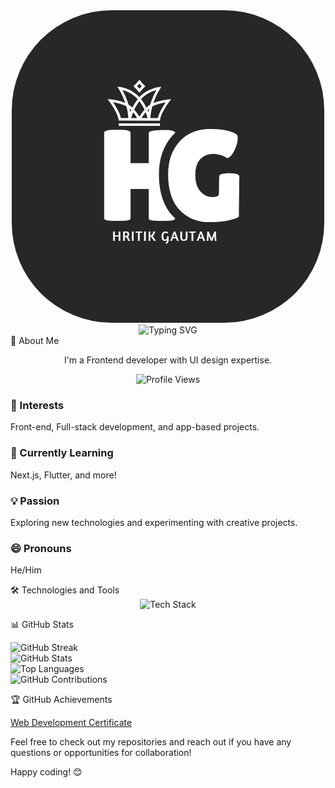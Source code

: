 <div align="center">
  <img src="Black and White Circle Business Logo_20250113_171119_0000.png" style="border-radius:4vh"/>  <img src="https://readme-typing-svg.demolab.com?font=Fira+Code&pause=1000&color=72F74D&width=435&lines=Hello%2C+%F0%9F%91%8B+I'M+HRITIK+GAUTAM.;A+UI%2FUX+Devloper+%26+Designer.;A+Web+dev+%2F+Application+devloper.;A+Game+devloper." alt="Typing SVG"/>
</div>🌟 About Me

<p align="center">I'm a Frontend developer with UI design expertise.</p><p align="center">
  <img src="https://komarev.com/ghpvc/?username=sujeet-12&style=flat-square&color=orange" alt="Profile Views" />
</p><div align="left">  <h3>👀 Interests</h3>
  <p>Front-end, Full-stack development, and app-based projects.</p>  <h3>🌱 Currently Learning</h3>
  <p>Next.js, Flutter, and more!</p>  <h3>💡 Passion</h3>
  <p>Exploring new technologies and experimenting with creative projects.</p>  <h3>😄 Pronouns</h3>
  <p>He/Him</p></div>🛠️ Technologies and Tools

<div align="center">
  <img src="https://skillicons.dev/icons?i=html,css,js,react,dart,firebase,github,tailwind,jquery,py,figma,vscode&theme=dark&perline=6" alt="Tech Stack" />
</div>

📊 GitHub Stats

![GitHub Streak](https://github-readme-stats.vercel.app/api/streak/?username=sujeet-12&theme=vue-dark&hide_border=true)  
![GitHub Stats](https://github-readme-stats.vercel.app/api?username=sujeet-12&show_icons=true&theme=vue-dark&count_private=true&include_all_commits=true&hide_border=true)  
![Top Languages](https://github-readme-stats.vercel.app/api/top-langs/?username=sujeet-12&theme=vue-dark&hide_border=true&include_all_commits=true&count_private=false&layout=compact)  
![GitHub Contributions](https://github-readme-activity-graph.vercel.app/graph?username=sujeet-12&theme=github)


🏆 GitHub Achievements

<a href="https://github.com/user-attachments/assets/a0eca326-97a4-482c-84a7-2120037fdc60">Web Development Certificate</a>

<p>Feel free to check out my repositories and reach out if you have any questions or opportunities for collaboration!</p><p>Happy coding! 😊</p>
